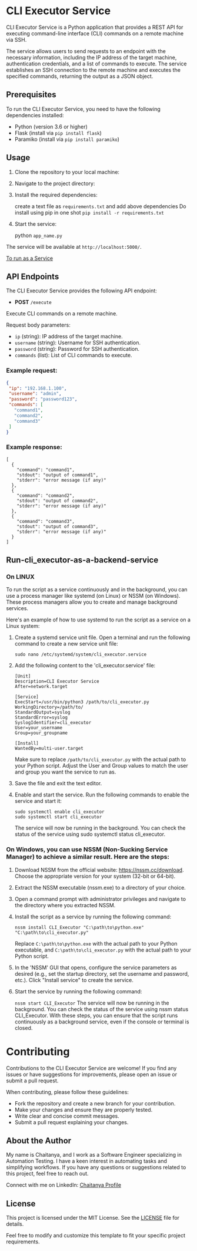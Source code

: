 # CLI Executor Service

CLI Executor Service is a Python application that provides a REST API for executing command-line interface (CLI) commands on a remote machine via SSH.

The service allows users to send requests to an endpoint with the necessary information, including the IP address of the target machine, authentication credentials, and a list of commands to execute. The service establishes an SSH connection to the remote machine and executes the specified commands, returning the output as a JSON object.

## Prerequisites

To run the CLI Executor Service, you need to have the following dependencies installed:

- Python (version 3.6 or higher)
- Flask (install via `pip install flask`)
- Paramiko (install via `pip install paramiko`)

## Usage

1. Clone the repository to your local machine:


2. Navigate to the project directory:


3. Install the required dependencies:

   create a text file as `requirements.txt` and add above dependencies
   Do install using pip in one shot `pip install -r requirements.txt`

4. Start the service:

   python `app_name.py`

The service will be available at `http://localhost:5000/`.

[To run as a Service](#Run-cli_executor-as-a-backend-service)

## API Endpoints

The CLI Executor Service provides the following API endpoint:

- **POST** `/execute`

Execute CLI commands on a remote machine.

Request body parameters:
- `ip` (string): IP address of the target machine.
- `username` (string): Username for SSH authentication.
- `password` (string): Password for SSH authentication.
- `commands` (list): List of CLI commands to execute.

### Example request:
```json
{
 "ip": "192.168.1.100",
 "username": "admin",
 "password": "password123",
 "commands": [
   "command1",
   "command2",
   "command3"
 ]
}
```

### Example response:
```
[
  {
    "command": "command1",
    "stdout": "output of command1",
    "stderr": "error message (if any)"
  },
  {
    "command": "command2",
    "stdout": "output of command2",
    "stderr": "error message (if any)"
  },
  {
    "command": "command3",
    "stdout": "output of command3",
    "stderr": "error message (if any)"
  }
]
```
## Run-cli_executor-as-a-backend-service
### On LINUX
To run the script as a service continuously and in the background, you can use a process manager like systemd (on Linux) or NSSM (on Windows). These process managers allow you to create and manage background services.

Here's an example of how to use systemd to run the script as a service on a Linux system:

1. Create a systemd service unit file. Open a terminal and run the following command to create a new service unit file:

   `sudo nano /etc/systemd/system/cli_executor.service`

2. Add the following content to the 'cli_executor.service' file:
   ```
   [Unit]
   Description=CLI Executor Service
   After=network.target

   [Service]
   ExecStart=/usr/bin/python3 /path/to/cli_executor.py
   WorkingDirectory=/path/to/
   StandardOutput=syslog
   StandardError=syslog
   SyslogIdentifier=cli_executor
   User=your_username
   Group=your_groupname

   [Install]
   WantedBy=multi-user.target
   ```
   Make sure to replace `/path/to/cli_executor.py` with the actual path to your Python script. 
   Adjust the User and Group values to match the user and group you want the service to run as.

3. Save the file and exit the text editor.

4. Enable and start the service. Run the following commands to enable the service and start it:

   ```
   sudo systemctl enable cli_executor
   sudo systemctl start cli_executor
   ```
   The service will now be running in the background. You can check the status of the service using sudo systemctl status cli_executor.

### On Windows, you can use NSSM (Non-Sucking Service Manager) to achieve a similar result. Here are the steps:

1. Download NSSM from the official website: https://nssm.cc/download. Choose the appropriate version for your system (32-bit or 64-bit).

2. Extract the NSSM executable (nssm.exe) to a directory of your choice.

3. Open a command prompt with administrator privileges and navigate to the directory where you extracted NSSM.

4. Install the script as a service by running the following command:

   `nssm install CLI_Executor "C:\path\to\python.exe" "C:\path\to\cli_executor.py"`

   Replace `C:\path\to\python.exe` with the actual path to your Python executable, and `C:\path\to\cli_executor.py` with the actual path to your Python script.
5. In the 'NSSM' GUI that opens, configure the service parameters as desired (e.g., set the startup directory, set the username and password, etc.). Click "Install service" to create the service.
6. Start the service by running the following command:

   `nssm start CLI_Executor`
   The service will now be running in the background. You can check the status of the service using nssm status CLI_Executor.
   With these steps, you can ensure that the script runs continuously as a background service, even if the console or terminal is closed.

# Contributing
Contributions to the CLI Executor Service are welcome! If you find any issues or have suggestions for improvements, please open an issue or submit a pull request.

When contributing, please follow these guidelines:

* Fork the repository and create a new branch for your contribution.
* Make your changes and ensure they are properly tested.
* Write clear and concise commit messages.
* Submit a pull request explaining your changes.

## About the Author

My name is Chaitanya, and I work as a Software Engineer specializing in Automation Testing. I have a keen interest in automating tasks and simplifying workflows. If you have any questions or suggestions related to this project, feel free to reach out.

Connect with me on LinkedIn: [Chaitanya Profile]([https://www.linkedin.com/in/your-linkedin-profile-url](https://www.linkedin.com/in/chaitanya-kumar-kakarla/))


## License

This project is licensed under the MIT License. See the [LICENSE](LICENSE) file for details.

Feel free to modify and customize this template to fit your specific project requirements.
